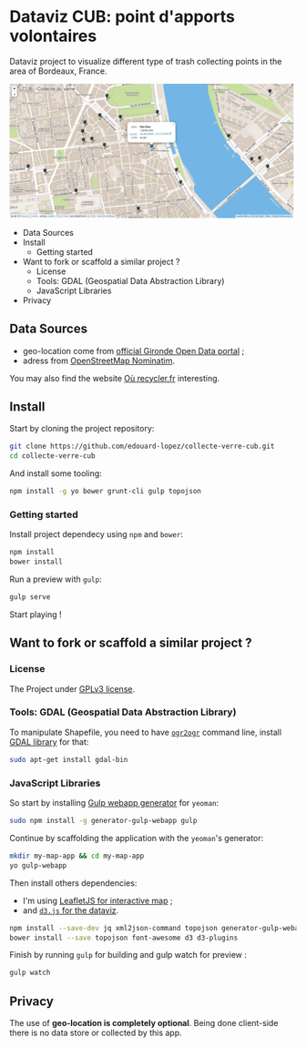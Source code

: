 # Dataviz CUB: point d'apports volontaires

Dataviz project to visualize different type of trash collecting points in the area of Bordeaux, France.

![dataviz preview](./preview.png)

<!-- MarkdownTOC depth=3 -->

- Data Sources
- Install
	- Getting started
- Want to fork or scaffold a similar project ?
	- License
	- Tools: GDAL (Geospatial Data Abstraction Library)
	- JavaScript Libraries
- Privacy

<!-- /MarkdownTOC -->


## Data Sources

* geo-location come from [official Gironde Open Data portal](http://www.datalocale.fr/dataset/en_empac_p) ;
* adress from [OpenStreetMap Nominatim](http://wiki.openstreetmap.org/wiki/Nominatim).

You may also find the website [Où recycler.fr](http://ourecycler.fr/point-collecte/33800/Bordeaux) interesting.


## Install

Start by cloning the project repository:
```bash
git clone https://github.com/edouard-lopez/collecte-verre-cub.git
cd collecte-verre-cub
```
And install some tooling:
```bash
npm install -g yo bower grunt-cli gulp topojson
```


### Getting started

Install project dependecy using `npm` and `bower`:
```bash
npm install
bower install
```
Run a preview with `gulp`:
```bash
gulp serve
```
Start playing !


## Want to fork or scaffold a similar project ?

### License

The Project under [GPLv3 license](http://choosealicense.com/licenses/gpl-3.0/).


### Tools: GDAL (Geospatial Data Abstraction Library)

To manipulate Shapefile, you need to have [`ogr2ogr`](http://www.gdal.org/ogr2ogr.html) command line, install [GDAL library](http://www.gdal.org/) for that:
```bash
sudo apt-get install gdal-bin
```


### JavaScript Libraries


So start by installing [Gulp webapp generator](https://www.npmjs.org/package/generator-gulp-webapp) for `yeoman`:
```bash
sudo npm install -g generator-gulp-webapp gulp
```

Continue by scaffolding the application with the `yeoman`'s generator:
```bash
mkdir my-map-app && cd my-map-app
yo gulp-webapp
```
Then install others dependencies:

* I'm using [LeafletJS for interactive map](http://leafletjs.com/) ;
* and [`d3.js` for the dataviz](http://d3js.org/).

```bash
npm install --save-dev jq xml2json-command topojson generator-gulp-webapp gulp gulp-sass
bower install --save topojson font-awesome d3 d3-plugins
```

Finish by running `gulp` for building and gulp watch for preview :
```bash
gulp watch
```


## Privacy

The use of **geo-location is completely optional**. Being done client-side there is no data store or collected by this app.
